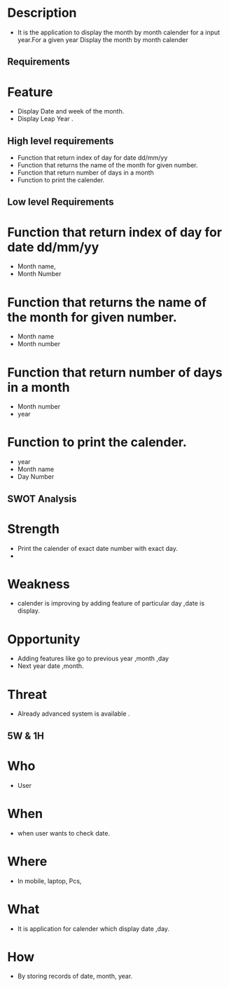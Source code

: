 # Description
 * It is the application to display the month by month calender for a input year.For a given year Display the month by month calender 
## Requirements

# Feature
* Display Date and week of the month.
* Display Leap Year . 

##  High level requirements
* Function that return index of day for date dd/mm/yy
* Function that returns the name of the month for given number.
* Function that return number of days in a month
* Function to print the calender.  

## Low level Requirements
# Function that return index of day for date dd/mm/yy
* Month name,
* Month Number

# Function that returns the name of the month for given number.
* Month name
* Month number


#  Function that return number of days in a month
* Month number
* year

# Function to print the calender.  
* year
* Month name
* Day Number


## SWOT Analysis

# Strength
* Print the calender of exact date number with exact day.
* 

# Weakness

*  calender  is improving by adding feature of particular day ,date is display.
 


# Opportunity
* Adding features like go to previous year ,month ,day
* Next year date ,month.

# Threat
* Already advanced system is available .

## 5W & 1H
# Who
* User

# When
* when user wants to check date.

# Where
* In mobile, laptop, Pcs,

# What
* It is application for calender which display date ,day.

# How
* By storing records of date, month, year.


